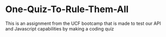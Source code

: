 # One-Quiz-To-Rule-Them-All
This is an assignment from the UCF bootcamp that is made to test our API and Javascript capabilities by making a coding quiz
